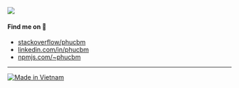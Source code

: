 ![](https://github-readme-stats.vercel.app/api?username=phucbm&show_icons=true&hide_border=true&rank_icon=percentile&&show=reviews,prs_merged,prs_merged_percentage&theme=dark)

<!--
![](https://github-readme-stats.vercel.app/api/top-langs/?username=phucbm&langs_count=20&hide=Jupyter%20Notebook&hide_border=true&layout=compact&theme=dark)
-->
#### Find me on 👀
- [stackoverflow/phucbm](https://stackoverflow.com/users/6453822/phucbm)
- [linkedin.com/in/phucbm](https://www.linkedin.com/in/phucbm/)
- [npmjs.com/~phucbm](https://www.npmjs.com/~phucbm)

---

[![Made in Vietnam](https://raw.githubusercontent.com/webuild-community/badge/master/svg/made.svg)](https://webuild.community)


